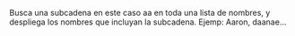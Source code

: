 Busca una subcadena en este caso aa en toda una lista de nombres, y despliega los nombres que incluyan la subcadena. Ejemp: Aaron, daanae...
